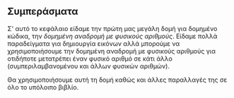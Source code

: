 ## Συμπεράσματα

Σ' αυτό το κεφάλαιο είδαμε την πρώτη μας μεγάλη δομή για δομημένο κώδικα, την *δομημένη αναδρομή με φυσικούς αριθμούς*.
Είδαμε πολλά παραδείγματα για δημιουργία εικόνων αλλά μπορούμε να χρησιμοποιήσουμε την δομημένη αναδρομή με φυσικούς αριθμούς για οτιδήποτε μετατρέπει έναν φυσικό αριθμό σε κάτι άλλο (συμπεριλαμβανομένου και άλλων φυσικών αριθμών).

Θα χρησιμοποιήσουμε αυτή τη δομή καθώς και άλλες παραλλαγές της σε όλο το υπόλοιπο βιβλίο.
